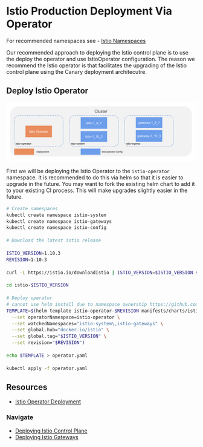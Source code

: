 # Istio Production Deployment Via Operator

For recommended namespaces see - [Istio Namespaces](./namespaces.md)

Our recommended approach to deploying the Istio control plane is to use the deploy the operator and use IstioOperator configuration. The reason we recommend the Istio operator is that facilitates the upgrading of the Istio control plane using the Canary deployment architecutre.

## Deploy Istio Operator

![IstioOperator Deployment](../../img/production-istio_istiooperator.png)

First we will be deploying the Istio Operator to the `istio-operator` namespace. It is recommended to do this via helm so that it is easier to upgrade in the future. You may want to fork the existing helm chart to add it to your existing CI process. This will make upgrades slightly easier in the future. 

```sh
# Create namespaces
kubectl create namespace istio-system 
kubectl create namespace istio-gateways 
kubectl create namespace istio-config

# Download the latest istio release

ISTIO_VERSION=1.10.3
REVISION=1-10-3

curl -L https://istio.io/downloadIstio | ISTIO_VERSION=$ISTIO_VERSION sh -

cd istio-$ISTIO_VERSION

# Deploy operator
# cannot use helm install due to namespace ownership https://github.com/istio/istio/pull/30741
TEMPLATE=$(helm template istio-operator-$REVISION manifests/charts/istio-operator \
  --set operatorNamespace=istio-operator \
  --set watchedNamespaces="istio-system\,istio-gateways" \
  --set global.hub="docker.io/istio" \
  --set global.tag="$ISTIO_VERSION" \
  --set revision="$REVISION")

echo $TEMPLATE > operator.yaml

kubectl apply -f operator.yaml
```

## Resources

* [Istio Operator Deployment](https://istio.io/latest/docs/setup/install/operator/)

### Navigate

* [Deploying Istio Control Plane](./istiod_deployment.md)
* [Deploying Istio Gateways](./gateway_deployment.md)
